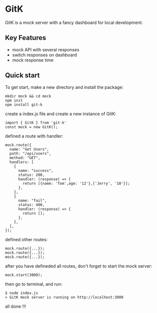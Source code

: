 # GitK

GitK is a mock server with a fancy dashboard for local development. 

## Key Features
- mock API with several responses
- switch responses on dashboard
- mock response time

## Quick start

To get start, make a new directory and install the package:
```
mkdir mock && cd mock
npm init
npm install git-k
```
create a index.js file and create a new instance of GitK:
```
import { GitK } from 'git-k'
const mock = new GitK();
``` 
defined a route with handler:
```
mock.route({
  name: "Get Users",
  path: "/api/users",
  method: "GET",
  handlers: [
    {
      name: "success",
      status: 200,
      handler: (response) => {
        return [{name: 'Tom',age: '12'},{'Jerry', '10'}];
      },
    },
    {
      name: "fail",
      status: 400,
      handler: (response) => {
        return [];
      },
    },
  ],
});
```
defined other routes:
```
mock.route({...});
mock.route({...});
mock.route({...});
```
after you have defineded all routes, don't forget to start the mock server:
```
mock.start(3000);
```
then go to terminal, and run:
```
$ node index.js
> GitK mock server is running on http://localhost:3000
```
all done !!!



